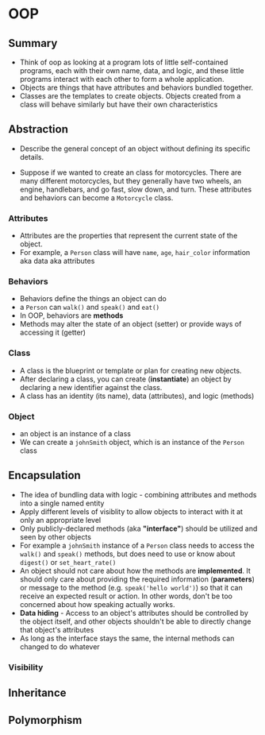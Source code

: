 # OOP

## Summary

* Think of oop as looking at a program lots of little self-contained programs, each with their own name, data, and logic, and these little programs interact with each other to form a whole application.
* Objects are things that have attributes and behaviors bundled together.
* Classes are the templates to create objects. Objects created from a class will behave similarly but have their own characteristics

## Abstraction

* Describe the general concept of an object without defining its specific details.

* Suppose if we wanted to create an class for motorcycles. There are many different motorcycles, but they generally have two wheels, an engine, handlebars, and go fast, slow down, and turn. These attributes and behaviors can become a `Motorcycle` class.

### Attributes

* Attributes are the properties that represent the current state of the object.
* For example, a `Person` class will have `name`, `age`, `hair_color` information aka data aka attributes

### Behaviors

* Behaviors define the things an object can do
* a `Person` can `walk()` and `speak()` and `eat()`
* In OOP, behaviors are **methods**
* Methods may alter the state of an object (setter) or provide ways of accessing it (getter)

### Class

* A class is the blueprint or template or plan for creating new objects.
* After declaring a class, you can create (**instantiate**) an object by declaring a new identifier against the class.
* A class has an identity (its name), data (attributes), and logic (methods)

### Object

* an object is an instance of a class
* We can create a `johnSmith` object, which is an instance of the `Person` class

## Encapsulation

* The idea of bundling data with logic - combining attributes and methods into a single named entity
* Apply different levels of visiblity to allow objects to interact with it at only an appropriate level
* Only publicly-declared methods (aka **"interface"**) should be utilized and seen by other objects
* For example a `johnSmith` instance of a `Person` class needs to access the `walk()` and `speak()` methods, but does need to use or know about `digest()` or `set_heart_rate()`
* An object should not care about how the methods are **implemented**. It should only care about providing the required information (**parameters**) or message to the method (e.g. `speak('hello world')`) so that it can receive an expected result or action. In other words, don't be too concerned about how speaking actually works.
* **Data hiding** - Access to an object's attributes should be controlled by the object itself, and other objects shouldn't be able to directly change that object's attributes
* As long as the interface stays the same, the internal methods can changed to do whatever

### Visibility

## Inheritance

## Polymorphism